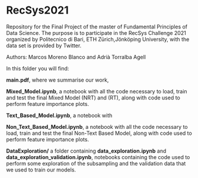 # RecSys2021

Repository for the Final Project of the master of Fundamental Principles of Data Science. The purpose is to participate in the RecSys Challenge 2021  organized by Politecnico di Bari, ETH Zürich,Jönköping University, with the data set is provided by Twitter. 

Authors: Marcos Moreno Blanco and Adrià Torralba Agell

In this folder you will find:

**main.pdf**, where we summarise our work, 

**Mixed_Model.ipynb**, a notebook with all the code necessary to load, train and test the final Mixed Model (NRT) and (RT), along with code used to perform feature importance plots.

**Text_Based_Model.ipynb**, a notebook with

**Non_Text_Based_Model.ipynb**, a notebook with all the code necessary to load, train and test the final Non-Text Based Model, along with code used to perform feature importance plots.

**DataExploration/** a folder containing **data_exploration.ipynb** and **data_exploration_validation.ipynb**, notebooks containing the code used to perform some exploration of the subsampling and the validation data that we used to train our models.
